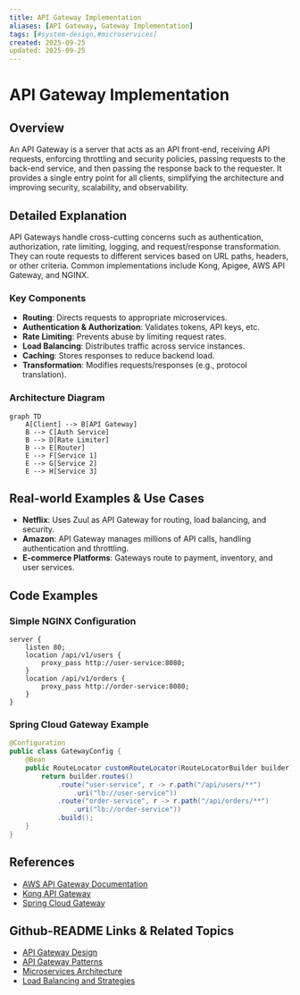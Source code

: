```yaml
---
title: API Gateway Implementation
aliases: [API Gateway, Gateway Implementation]
tags: [#system-design,#microservices]
created: 2025-09-25
updated: 2025-09-25
---
```


# API Gateway Implementation

## Overview

An API Gateway is a server that acts as an API front-end, receiving API requests, enforcing throttling and security policies, passing requests to the back-end service, and then passing the response back to the requester. It provides a single entry point for all clients, simplifying the architecture and improving security, scalability, and observability.

## Detailed Explanation

API Gateways handle cross-cutting concerns such as authentication, authorization, rate limiting, logging, and request/response transformation. They can route requests to different services based on URL paths, headers, or other criteria. Common implementations include Kong, Apigee, AWS API Gateway, and NGINX.

### Key Components

- **Routing**: Directs requests to appropriate microservices.
- **Authentication & Authorization**: Validates tokens, API keys, etc.
- **Rate Limiting**: Prevents abuse by limiting request rates.
- **Load Balancing**: Distributes traffic across service instances.
- **Caching**: Stores responses to reduce backend load.
- **Transformation**: Modifies requests/responses (e.g., protocol translation).

### Architecture Diagram

```mermaid
graph TD
    A[Client] --> B[API Gateway]
    B --> C[Auth Service]
    B --> D[Rate Limiter]
    B --> E[Router]
    E --> F[Service 1]
    E --> G[Service 2]
    E --> H[Service 3]
```

## Real-world Examples & Use Cases

- **Netflix**: Uses Zuul as API Gateway for routing, load balancing, and security.
- **Amazon**: API Gateway manages millions of API calls, handling authentication and throttling.
- **E-commerce Platforms**: Gateways route to payment, inventory, and user services.

## Code Examples

### Simple NGINX Configuration

```nginx
server {
    listen 80;
    location /api/v1/users {
        proxy_pass http://user-service:8080;
    }
    location /api/v1/orders {
        proxy_pass http://order-service:8080;
    }
}
```

### Spring Cloud Gateway Example

```java
@Configuration
public class GatewayConfig {
    @Bean
    public RouteLocator customRouteLocator(RouteLocatorBuilder builder) {
        return builder.routes()
            .route("user-service", r -> r.path("/api/users/**")
                .uri("lb://user-service"))
            .route("order-service", r -> r.path("/api/orders/**")
                .uri("lb://order-service"))
            .build();
    }
}
```

## References

- [AWS API Gateway Documentation](https://docs.aws.amazon.com/apigateway/)
- [Kong API Gateway](https://konghq.com/kong/)
- [Spring Cloud Gateway](https://spring.io/projects/spring-cloud-gateway)

## Github-README Links & Related Topics

- [API Gateway Design](api-gateway-design/README.md)
- [API Gateway Patterns](api-gateway-patterns/README.md)
- [Microservices Architecture](microservices-architecture/README.md)
- [Load Balancing and Strategies](load-balancing-and-strategies/README.md)